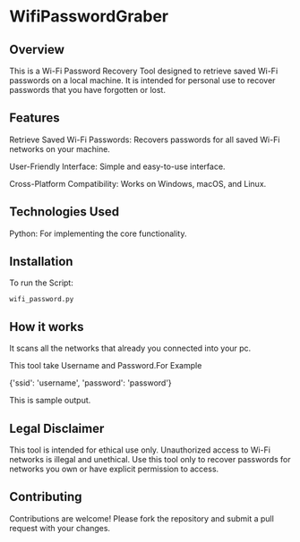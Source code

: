 # WifiPasswordGraber

Overview
---
This is a Wi-Fi Password Recovery Tool designed to retrieve saved Wi-Fi passwords on a local machine. It is intended for personal use to recover passwords that you have forgotten or lost.

Features
---
Retrieve Saved Wi-Fi Passwords: Recovers passwords for all saved Wi-Fi networks on your machine.

User-Friendly Interface: Simple and easy-to-use interface.

Cross-Platform Compatibility: Works on Windows, macOS, and Linux.

Technologies Used
---
Python: For implementing the core functionality.


Installation
---
To run the Script:

    wifi_password.py

How it works
---
It scans all the networks that already you connected into your pc.

This tool take Username and Password.For Example

{'ssid': 'username', 'password': 'password'}

This is sample output.

Legal Disclaimer
---
This tool is intended for ethical use only. Unauthorized access to Wi-Fi networks is illegal and unethical. Use this tool only to recover passwords for networks you own or have explicit permission to access.

Contributing
---
Contributions are welcome! Please fork the repository and submit a pull request with your changes.

